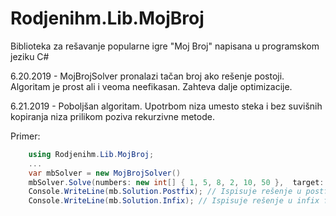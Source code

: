 # Rodjenihm.Lib.MojBroj
Biblioteka za rešavanje popularne igre "Moj Broj" napisana u programskom jeziku C#

6.20.2019 - MojBrojSolver pronalazi tačan broj ako rešenje postoji. Algoritam je prost ali i veoma neefikasan. Zahteva dalje optimizacije.  

6.21.2019 - Poboljšan algoritam. Upotrbom niza umesto steka i bez suvišnih kopiranja niza prilikom poziva rekurzivne metode.  


Primer:  
```csharp
    using Rodjenihm.Lib.MojBroj;
    ...
    var mbSolver = new MojBrojSolver()
    mbSolver.Solve(numbers: new int[] { 1, 5, 8, 2, 10, 50 },  target: 872);
    Console.WriteLine(mb.Solution.Postfix); // Ispisuje rešenje u postfix formi
    Console.WriteLine(mb.Solution.Infix); // Ispisuje rešenje u infix formi
```
